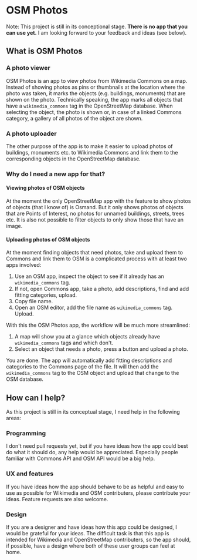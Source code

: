 # OSM Photos
Note: This project is still in its conceptional stage. **There is no app that you can use yet.** I am looking forward to your feedback and ideas (see below). 

## What is OSM Photos

### A photo viewer
OSM Photos is an app to view photos from Wikimedia Commons on a map. Instead of showing photos as pins or thumbnails at the location where the photo was taken, it marks the objects (e.g. buildings, monuments) that are shown on the photo. Technically speaking, the app marks all objects that have a `wikimedia_commons` tag in the OpenStreetMap database. When selecting the object, the photo is shown or, in case of a linked Commons category, a gallery of all photos of the object are shown.

### A photo uploader
The other purpose of the app is to make it easier to upload photos of buildings, monuments etc. to Wikimedia Commons and link them to the corresponding objects in the OpenStreetMap database.

### Why do I need a new app for that?

#### Viewing photos of OSM objects
At the moment the only OpenStreetMap app with the feature to show photos of objects (that I know of) is Osmand. But it only shows photos of objects that are Points of Interest, no photos for unnamed buildings, streets, trees etc. It is also not possible to filter objects to only show those that have an image.

#### Uploading photos of OSM objects
At the moment finding objects that need photos, take and upload them to Commons and link them to OSM is a complicated process with at least two apps involved:
1. Use an OSM app, inspect the object to see if it already has an `wikimedia_commons` tag.
2. If not, open Commons app, take a photo, add descriptions, find and add fitting categories, upload. 
3. Copy file name.
4. Open an OSM editor, add the file name as `wikimedia_commons` tag. Upload.

With this the OSM Photos app, the workflow will be much more streamlined:
1. A map will show you at a glance which objects already have `wikimedia_commons` tags and which don't.
2. Select an object that needs a photo, press a button and upload a photo. 

You are done. The app will automatically add fitting descriptions  and categories to the Commons page of the file. It will then add the `wikimedia_commons` tag to the OSM object and upload that change to the OSM database.

## How can I help?
As this project is still in its conceptual stage, I need help in the following areas:

### Programming
I don't need pull requests yet, but if you have ideas how the app could best do what it should do, any help would be appreciated. Especially people familiar with Commons API and OSM API would be a big help.

### UX and features
If you have ideas how the app should behave to be as helpful and easy to use as possible for Wikimedia and OSM contributers, please contribute your ideas. Feature requests are also welcome.

### Design
If you are a designer and have ideas how this app could be designed, I would be grateful for your ideas. The difficult task is that this app is intended for Wikimedia and OpenStreetMap contributers, so the app should, if possible, have a design where both of these user groups can feel at home.
